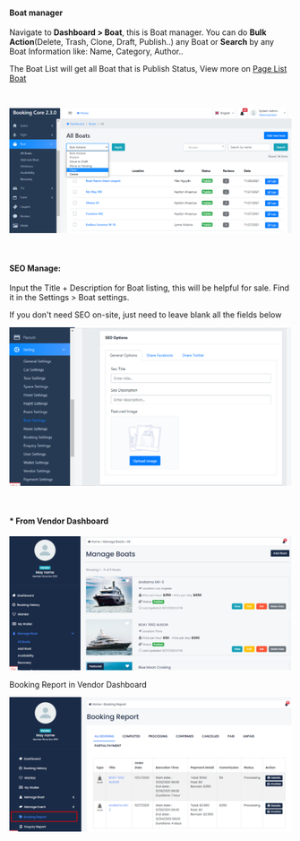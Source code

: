 <h4>Boat manager</h4>
<p>Navigate to <strong>Dashboard &gt; Boat</strong>, this is Boat manager. You can do <strong>Bulk Action</strong>(Delete, Trash, Clone, Draft, Publish..) any Boat or <strong>Search</strong> by any Boat Information like: Name, Category, Author..</p>
<p>The Boat List will get all Boat that is Publish Status, View more on <a href="https://sandbox.bookingcore.org/boat" target="_blank" rel="noopener">Page List Boat</a></p>
<p>&nbsp;</p>
<p><img src="/assets/images/45c3db1f868b96fcb51483b3a9acbb2e.png" /></p>
<p>&nbsp;</p>
<h4>SEO Manage:</h4>
<p>Input the Title + Description for Boat listing, this will be helpful for sale. Find it in the Settings &gt; Boat settings.</p>
<p>If you don't need SEO on-site, just need to leave blank all the fields below</p>
<p><img src="/assets/images/8bae8e96ea5fa307929e07fb9e1c8308.png" /></p>
<p>&nbsp;</p>
<h4>* From Vendor Dashboard</h4>
<p><img class="size-full" src="/assets/images/74a5c68a9d92b632233dfc8a78691c2f.png" /></p>
<p>Booking Report in Vendor Dashboard</p>
<p><img class="size-full" src="/assets/images/5a4b203c25a8cbf4ffe8f0fbe0316a39.png" /></p>
<p>&nbsp;</p>